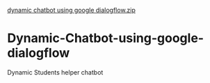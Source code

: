[dynamic chatbot using google dialogflow.zip](https://github.com/DanishIbaad/Dynamic-Chatbot-using-google-dialogflow/files/7041906/dynamic.chatbot.using.google.dialogflow.zip)
# Dynamic-Chatbot-using-google-dialogflow
Dynamic Students helper chatbot

